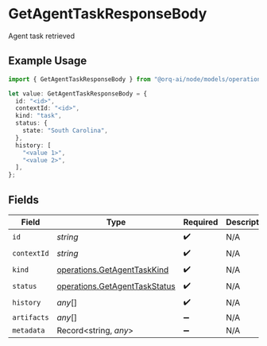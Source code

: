 # GetAgentTaskResponseBody

Agent task retrieved

## Example Usage

```typescript
import { GetAgentTaskResponseBody } from "@orq-ai/node/models/operations";

let value: GetAgentTaskResponseBody = {
  id: "<id>",
  contextId: "<id>",
  kind: "task",
  status: {
    state: "South Carolina",
  },
  history: [
    "<value 1>",
    "<value 2>",
  ],
};
```

## Fields

| Field                                                                          | Type                                                                           | Required                                                                       | Description                                                                    |
| ------------------------------------------------------------------------------ | ------------------------------------------------------------------------------ | ------------------------------------------------------------------------------ | ------------------------------------------------------------------------------ |
| `id`                                                                           | *string*                                                                       | :heavy_check_mark:                                                             | N/A                                                                            |
| `contextId`                                                                    | *string*                                                                       | :heavy_check_mark:                                                             | N/A                                                                            |
| `kind`                                                                         | [operations.GetAgentTaskKind](../../models/operations/getagenttaskkind.md)     | :heavy_check_mark:                                                             | N/A                                                                            |
| `status`                                                                       | [operations.GetAgentTaskStatus](../../models/operations/getagenttaskstatus.md) | :heavy_check_mark:                                                             | N/A                                                                            |
| `history`                                                                      | *any*[]                                                                        | :heavy_check_mark:                                                             | N/A                                                                            |
| `artifacts`                                                                    | *any*[]                                                                        | :heavy_minus_sign:                                                             | N/A                                                                            |
| `metadata`                                                                     | Record<string, *any*>                                                          | :heavy_minus_sign:                                                             | N/A                                                                            |